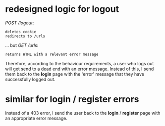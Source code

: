 # redesigned logic for **logout**

*POST /logout*:

    deletes cookie
    redirects to /urls

... but *GET /urls*:

    returns HTML with a relevant error message

Therefore, according to the behaviour requirements, a user who logs out will get send to a dead end with an error message. Instead of this, I send them back to the **login** page with the 'error' message that they have successfully logged out.

# similar for **login** / **register** errors

Instead of a 403 error, I send the user back to the **login** / **register** page with an appropriate error message.
